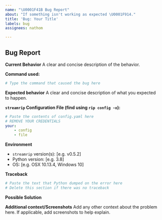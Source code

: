 ```yaml
---
name: "\U0001F41B Bug Report"
about: "If something isn't working as expected \U0001F914."
title: 'Bug: Your Title'
labels: bug
assignees: nathom

---
```


## Bug Report

**Current Behavior**
A clear and concise description of the behavior.

**Command used:**

```bash
# Type the command that caused the bug here
```

**Expected behavior**
A clear and concise description of what you expected to happen.

**`streamrip` Configuration File (find using `rip config -o`):**

<!-- If the command isn't working, you can find the file at one of the following paths:-->

<!-- macOS: ~/Library/Application Support/streamrip -->

<!-- Linux: ~/.config/streamrip or ~/.streamrip -->

<!-- Windows: \Users\<username>\AppData\Local\streamrip  or C:\Users\<user>\AppData\Local\streamrip-->


```yaml
# Paste the contents of config.yaml here
# REMOVE YOUR CREDENTIALS
your:
    - config
    - file
```

**Environment**

- `streamrip` version(s): [e.g. v0.5.2]
- Python version: [e.g. 3.8]
- OS: [e.g. OSX 10.13.4, Windows 10]

**Traceback**
```bash
# Paste the text that Python dumped on the error here
# Delete this section if there was no traceback
```

**Possible Solution**
<!--- Only if you have suggestions on a fix for the bug. Otherwise, delete this section. -->

**Additional context/Screenshots**
Add any other context about the problem here. If applicable, add screenshots to help explain.
